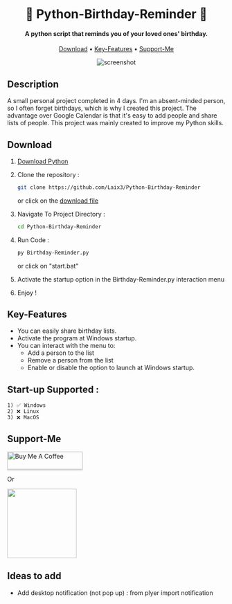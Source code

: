 
<h1 align="center">
  🎂 Python-Birthday-Reminder 🔔
</h1>

<h4 align="center">A python script that reminds you of your loved ones' birthday.</h4>


<p align="center">
  <a href="#Download">Download</a> •
  <a href="#Key-features">Key-Features</a> •
  <a href="#Support-Me">Support-Me</a>
</p>

<div align="center">
    <img src="https://raw.githubusercontent.com/Laix3/Python-Birthday-Reminder/main/dancing.gif" alt="screenshot">
</div>

## Description
A small personal project completed in 4 days. I'm an absent-minded person, so I often forget birthdays, which is why I created this project. The advantage over Google Calendar is that it's easy to add people and share lists of people.
This project was mainly created to improve my Python skills.

## Download
1. <a href="https://www.python.org/downloads/" target="_blank">Download Python</a>

2. Clone the repository :

    ```bash
    git clone https://github.com/Laix3/Python-Birthday-Reminder
    ```
    or click on the <a href="https://github.com/Laix3/Python-Birthday-Reminder/archive/refs/heads/main.zip" target="_blank">download file</a>
    
3. Navigate To Project Directory :
    ```bash
    cd Python-Birthday-Reminder
    ```

4. Run Code :
   ```bash
   py Birthday-Reminder.py
   ```
   or click on "start.bat"

5. Activate the startup option in the Birthday-Reminder.py interaction menu

6. Enjoy !

## Key-Features
* You can easily share birthday lists.
* Activate the program at Windows startup.
* You can interact with the menu to:
    - Add a person to the list
    - Remove a person from the list
    - Enable or disable the option to launch at Windows startup.

## Start-up Supported :
    1) ✅ Windows
    2) ❌ Linux
    3) ❌ MacOS

## Support-Me
<a href="https://www.buymeacoffee.com/" target="_blank"><img src="https://www.buymeacoffee.com/assets/img/custom_images/purple_img.png" alt="Buy Me A Coffee" style="height: 41px !important;width: 174px !important;box-shadow: 0px 3px 2px 0px rgba(190, 190, 190, 0.5) !important;-webkit-box-shadow: 0px 3px 2px 0px rgba(190, 190, 190, 0.5) !important;" ></a>

<p>Or</p> 

<a href="https://www.patreon.com/" target="_blank">
	<img src="https://c5.patreon.com/external/logo/become_a_patron_button@2x.png" width="160">
</a>

## Ideas to add
- Add desktop notification (not pop up) : from plyer import notification
